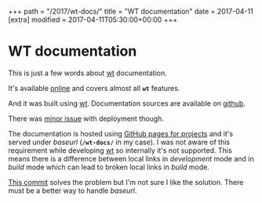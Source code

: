 +++
path = "/2017/wt-docs/"
title = "WT documentation"
date = 2017-04-11
[extra]
modified = 2017-04-11T05:30:00+00:00
+++
# WT documentation

This is just a few words about [wt][wt] documentation.

It's available [online][wt-docs] and covers almost all **`wt`** features.

And it was built using [wt][wt]. Documentation sources are available on
[github][wt-docs-sources].

There was [minor issue][baseurl-issue] with deployment though.

The documentation is hosted using [GitHub pages for projects][ghp] and it's
served under *baseurl* (**`/wt-docs/`** in my case). I was not aware of this
requirement while developing [wt][wt] so internally it's not supported. This
means there is a difference between local links in *development* mode and in
*build* mode which can lead to broken local links in *build* mode.

[This commit][baseurl-commit] solves the problem but I'm not sure I like the
solution. There must be a better way to handle *baseurl*.


[wt]: https://github.com/ysegorov/wt/
[wt-docs]: https://ysegorov.github.io/wt-docs/
[wt-docs-sources]: https://github.com/ysegorov/wt-docs/
[ghp]: https://help.github.com/articles/user-organization-and-project-pages/#project-pages
[baseurl-issue]: https://github.com/ysegorov/wt/issues/28
[baseurl-commit]: https://github.com/ysegorov/wt-docs/commit/c85f6b1aa39aaa2fd7cebcf239171b78b8b8cdd9
